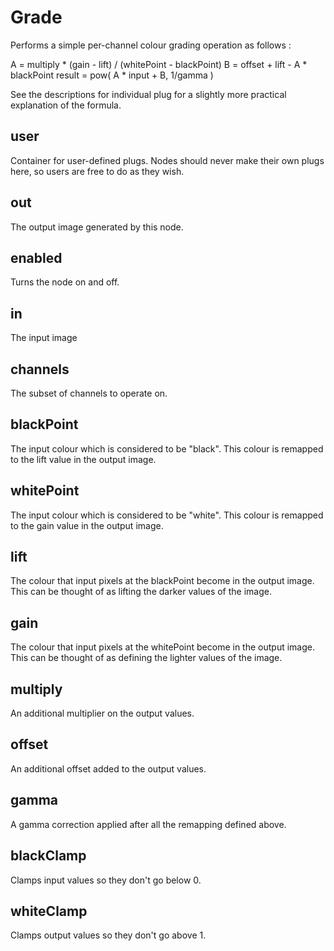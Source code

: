 # Grade

Performs a simple per-channel colour grading operation
as follows :

A = multiply * (gain - lift) / (whitePoint - blackPoint)
B = offset + lift - A * blackPoint
result = pow( A * input + B, 1/gamma )

See the descriptions for individual plug for a slightly
more practical explanation of the formula.

## user

 Container for user-defined plugs. Nodes
should never make their own plugs here,
so users are free to do as they wish.

## out

 The output image generated by this node.

## enabled

 Turns the node on and off.

## in

 The input image

## channels

 The subset of channels to operate on.

## blackPoint

 The input colour which is considered to be
"black". This colour is remapped to the
lift value in the output image.

## whitePoint

 The input colour which is considered to be
"white". This colour is remapped to the
gain value in the output image.

## lift

 The colour that input pixels at the blackPoint
become in the output image. This can be thought
of as lifting the darker values of the image.

## gain

 The colour that input pixels at the whitePoint
become in the output image. This can be thought
of as defining the lighter values of the image.

## multiply

 An additional multiplier on the output values.

## offset

 An additional offset added to the output values.

## gamma

 A gamma correction applied after all the remapping
defined above.

## blackClamp

 Clamps input values so they don't go below 0.

## whiteClamp

 Clamps output values so they don't go above 1.

